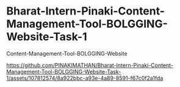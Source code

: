# Bharat-Intern-Pinaki-Content-Management-Tool-BOLGGING-Website-Task-1
Content-Management-Tool-BOLGGING-Website


https://github.com/PINAKIMATHAN/Bharat-Intern-Pinaki-Content-Management-Tool-BOLGGING-Website-Task-1/assets/107812574/8a922bbc-a93e-4a89-8591-f67c0f2a1fda

